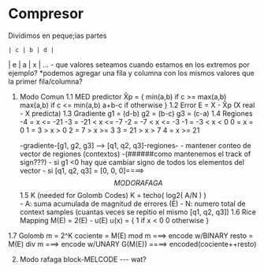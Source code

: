 # Compresor 
Dividimos en peque;ias partes

    | c | b | d |
| e | a | x | ...                - que valores seteamos cuando estamos en los extremos por ejemplo?
                                        *podemos agregar una fila y columna con los mismos valores que la primer fila/columna?

1) Modo Comun
1.1 MED predictor
    X̂p = {
        min(a,b) if c >= max(a,b)
        max(a,b) if c <= min(a,b)
        a+b-c    if otherwise
    }
1.2 Error
    E = X - X̂p   (X real - X predicta)
1.3 Gradiente
    g1 = (d-b)
    g2 = (b-c)
    g3 = (c-a)
1.4 Regiones
    -4 =        x  <= -21
    -3 = -21 <  x  <= -7
    -2 = -7  <  x  <= -3
    -1 = -3  <  x  <   0
     0 =        x  =   0
     1 =  3  >  x  >   0
     2 =  7  >  x  >=  3
     3 =  21 >  x  >   7
     4 =        x  >=  21

    -gradiente-[g1, g2, g3] --> [q1, q2, q3]-regiones-
        - mantener conteo de vector de regiones (contextos) -(######como mantenemos el track of sign???)
        - si g1 <0 hay que cambiar signo de todos los elementos del vector
        - si [q1, q2, q3] = [0, 0, 0]====> $$ MODO RAFAGA $$
1.5 K (needed for Golomb Codes)
    K = techo( log2( A/N ) )  
        - A: suma acumulada de magnitud de errores (E)
        - N: numero total de context samples (cuantas veces se repitio el mismo [q1, q2, q3])
1.6 Rice Mapping
    M(E) = 2(E) - u(E)
        u(x) = {
            1  if x < 0
            0  otherwise
        }
            
1.7 Golomb
    m = 2^K
    cociente = M(E) mod m ===> encode w/BINARY
       resto = M(E) div m ===> encode w/UNARY
    G(M(E)) ====> encoded(cociente++resto)




2) Modo rafaga
    block-MELCODE --- wat?